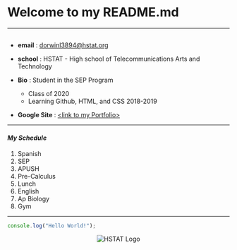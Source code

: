 # Welcome to my README.md
---
## 


* **email** : dorwinl3894@hstat.org  

* **school** : HSTAT - High school of Telecommunications Arts and Technology

* **Bio** : Student in the SEP Program  
  * Class of 2020
  * Learning Github, HTML, and CSS 2018-2019

* **Google Site** : [<link to my Portfolio\>](https://sites.google.com/a/hstat.org/dorwinl3894sep11/home)  

---
#### *My Schedule*
1. Spanish
2. SEP
3. APUSH
4. Pre-Calculus
5. Lunch
6. English
7. Ap Biology
8. Gym
 ---

```javascript   
console.log("Hello World!");
```


<div style="display:flex !important; flex-direction: row !important; justify-content: center !important; align-items:center !important;">
<img src="https://sites.google.com/a/hstat.org/josiahe2793sep10/_/rsrc/1442438872454/home/hstatSep-logo-small.png" alt="HSTAT Logo"  >
</div>
